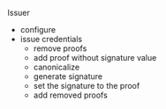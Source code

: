
Issuer
 - configure
 - issue credentials
   - remove proofs
   - add proof without signature value
   - canonicalize 
   - generate signature
   - set the signature to the proof
   - add removed proofs
   